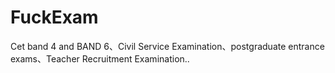 # FuckExam
Cet band 4 and BAND 6、Civil Service Examination、postgraduate entrance exams、Teacher Recruitment Examination..
